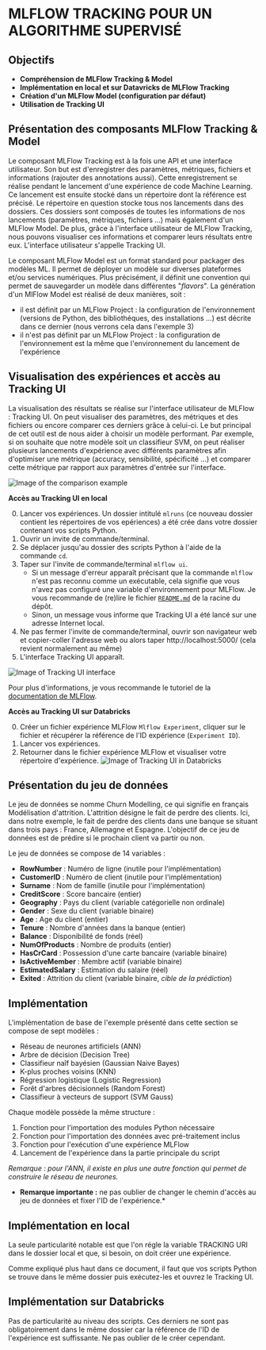 MLFLOW TRACKING POUR UN ALGORITHME SUPERVISÉ
============================================


Objectifs
---------

* **Compréhension de MLFlow Tracking & Model**
* **Implémentation en local et sur Datavricks de MLFlow Tracking**
* **Création d'un MLFlow Model (configuration par défaut)**
* **Utilisation de Tracking UI**

Présentation des composants MLFlow Tracking & Model
---------------------------------------------------

Le composant MLFlow Tracking est à la fois une API et une interface utilisateur. Son but est d'enregistrer des paramètres, métriques, fichiers et informations (rajouter des annotations aussi). Cette enregistrement se réalise pendant le lancement d'une expérience de code Machine Learning. Ce lancement est ensuite stocké dans un répertoire dont la référence est précisé. Le répertoire en question stocke tous nos lancements dans des dossiers. Ces dossiers sont composés de toutes les informations de nos lancements (paramètres, métriques, fichiers ...)  mais également d'un MLFlow Model. De plus, grâce à l'interface utilisateur de MLFlow Tracking, nous pouvons visualiser ces informations et comparer leurs résultats entre eux. L'interface utilisateur s'appelle Tracking UI.

Le composant MLFlow Model est un format standard pour packager des modèles ML. Il permet de déployer un modèle sur diverses plateformes et/ou services numériques. Plus précisément, il définit une convention qui permet de sauvegarder un modèle dans différentes "*flavors*". La génération d'un MlFlow Model est réalisé de deux manières, soit :
* il est définit par un MLFlow Project : la configuration de l'environnement (versions de Python, des bibliothéques, des installations ...) est décrite dans ce dernier (nous verrons cela dans l'exemple 3)
* il n'est pas définit par un MLFlow Project : la configuration de l'environnement est la même que l'environnement du lancement de l'expérience

Visualisation des expériences et accès au Tracking UI
------------------------------

La visualisation des résultats se réalise sur l'interface utilisateur de MLFlow : Tracking UI. On peut visualiser des paramètres, des métriques et des fichiers ou encore comparer ces derniers grâce à celui-ci. Le but principal de cet outil est de nous aider à choisir un modèle performant. Par exemple, si on souhaite que notre modèle soit un classifieur SVM, on peut réaliser plusieurs lancements d'expérience avec différents paramètres afin d'optimiser une métrique (accuracy, sensibilité, spécificité ...) et comparer cette métrique par rapport aux paramètres d'entrée sur l'interface.

![Image of the comparison example](Images/Comparing_metric_with_parameter_SVM.PNG)

**Accès au Tracking UI en local**

0. Lancer vos expériences. Un dossier intitulé `mlruns` (ce nouveau dossier contient les répertoires de vos epériences) a été crée dans votre dossier contenant vos scripts Python.
1. Ouvrir un invite de commande/terminal.
2. Se déplacer jusqu'au dossier des scripts Python à l'aide de la commande `cd`.
3. Taper sur l'invite de commande/terminal `mlflow ui`.
   * Si un message d'erreur apparaît précisant que la commande `mlflow` n'est pas reconnu comme un exécutable, cela signifie que vous n'avez pas configuré une variable d'environnement pour MLFlow. Je vous recommande de (re)lire le fichier [`README.md`](https://github.com/StevanStanovic/mlflow/blob/master/README.md) de la racine du dépôt.
   * Sinon, un message vous informe que Tracking UI a été lancé sur une adresse Internet local.
4. Ne pas fermer l'invite de commande/terminal, ouvrir son navigateur web et copier-coller l'adresse web ou alors taper http://localhost:5000/ (cela revient normalement au même)
5. L'interface Tracking UI apparaît.

![Image of Tracking UI interface](Images/Tracking_UI_interface.png)

Pour plus d'informations, je vous recommande le tutoriel de la [documentation de MLFlow](https://www.mlflow.org/docs/latest/quickstart.html#quickstart).

**Accès au Tracking UI sur Databricks**

0. Créer un fichier expérience MLFlow `Mlflow Experiment`, cliquer sur le fichier et récupérer la référence de l'ID expérience (`Experiment ID`).
1. Lancer vos expériences.
2. Retourner dans le fichier expérience MLFlow et visualiser votre répertoire d'expérience.
![Image of Tracking UI in Databricks](Images/Tracking_UI_databricks.PNG)

Présentation du jeu de données
------------------------------

Le jeu de données se nomme Churn Modelling, ce qui signifie en français Modélisation d'attrition. L'attrition désigne le fait de perdre des clients. Ici, dans notre exemple, le fait de perdre des clients dans une banque se situant dans trois pays : France, Allemagne et Espagne. L'objectif de ce jeu de données est de prédire si le prochain client va partir ou non.

Le jeu de données se compose de 14 variables :
* **RowNumber** : Numéro de ligne (inutile pour l'implémentation)
* **CustomerID** : Numéro de client (inutile pour l'implémentation)
* **Surname** :  Nom de famille (inutile pour l'implémentation)
* **CreditScore** : Score bancaire (entier)
* **Geography** : Pays du client (variable catégorielle non ordinale)
* **Gender** : Sexe du client (variable binaire)
* **Age** : Age du client (entier)
* **Tenure** : Nombre d'années dans la banque (entier)
* **Balance** : Disponibilité de fonds (réel)
* **NumOfProducts** : Nombre de produits (entier)
* **HasCrCard** : Possession d'une carte bancaire (variable binaire)
* **IsActiveMember** : Membre actif (variable binaire)
* **EstimatedSalary** : Estimation du salaire (réel)
* **Exited** : Attrition du client (variable binaire, *cible de la prédiction*)

Implémentation
--------------

L'implémentation de base de l'exemple présenté dans cette section se compose de sept modèles :
* Réseau de neurones artificiels (ANN)
* Arbre de décision (Decision Tree)
* Classifieur naîf bayésien (Gaussian Naive Bayes)
* K-plus proches voisins (KNN)
* Régression logistique (Logistic Regression)
* Forêt d'arbres décisionnels (Random Forest)
* Classifieur à vecteurs de support (SVM Gauss)

Chaque modèle possède la même structure :
1. Fonction pour l'importation des modules Python nécessaire
2. Fonction pour l'importation des données avec pré-traitement inclus
3. Fonction pour l'exécution d'une expérience MLFlow
4. Lancement de l'expérience dans la partie principale du script

*Remarque : pour l'ANN, il existe en plus une autre fonction qui permet de construire le réseau de neurones.*

* **Remarque importante :** ne pas oublier de changer le chemin d'accès au jeu de données et fixer l'ID de l'expérience.* 

Implémentation en local
-----------------------

La seule particularité notable est que l'on régle la variable TRACKING URI dans le dossier local et que, si besoin, on doit créer une expérience.

Comme expliqué plus haut dans ce document, il faut que vos scripts Python se trouve dans le même dossier puis exécutez-les et ouvrez le Tracking UI.

Implémentation sur Databricks
-----------------------------

Pas de particularité au niveau des scripts. Ces derniers ne sont pas obligatoirement dans le même dossier car la référence de l'ID de l'expérience est suffissante. Ne pas oublier de le créer cependant.
